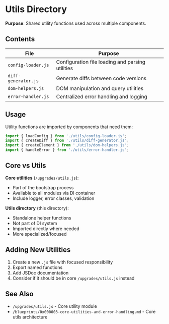 # Utils Directory

**Purpose**: Shared utility functions used across multiple components.

## Contents

| File | Purpose |
|------|---------|
| `config-loader.js` | Configuration file loading and parsing utilities |
| `diff-generator.js` | Generate diffs between code versions |
| `dom-helpers.js` | DOM manipulation and query utilities |
| `error-handler.js` | Centralized error handling and logging |

## Usage

Utility functions are imported by components that need them:

```javascript
import { loadConfig } from './utils/config-loader.js';
import { createDiff } from './utils/diff-generator.js';
import { createElement } from './utils/dom-helpers.js';
import { handleError } from './utils/error-handler.js';
```

## Core vs Utils

**Core utilities** (`/upgrades/utils.js`):
- Part of the bootstrap process
- Available to all modules via DI container
- Include logger, error classes, validation

**Utils directory** (this directory):
- Standalone helper functions
- Not part of DI system
- Imported directly where needed
- More specialized/focused

## Adding New Utilities

1. Create a new `.js` file with focused responsibility
2. Export named functions
3. Add JSDoc documentation
4. Consider if it should be in core `/upgrades/utils.js` instead

## See Also

- `/upgrades/utils.js` - Core utility module
- `/blueprints/0x000003-core-utilities-and-error-handling.md` - Core utils architecture
